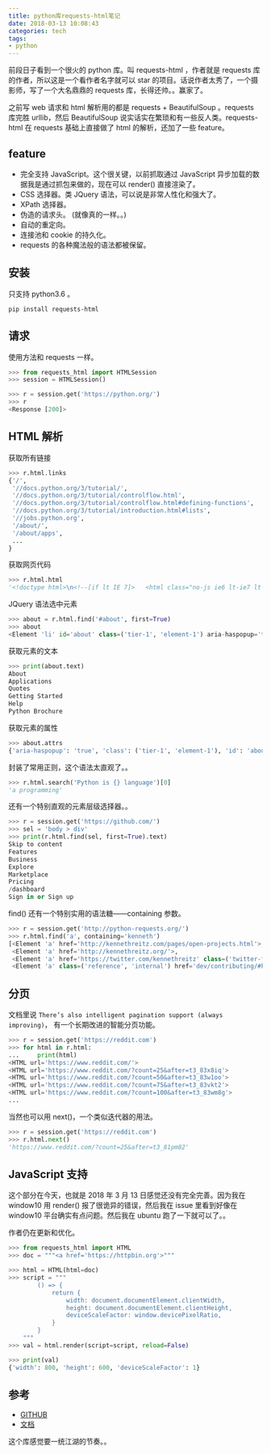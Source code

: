 ```yaml
---
title: python库requests-html笔记
date: 2018-03-13 10:08:43
categories: tech
tags:
- python
---
```


前段日子看到一个很火的 python 库。叫 requests-html ，作者就是 requests 库的作者，所以这是一个看作者名字就可以 star 的项目。话说作者太秀了，一个摄影师，写了一个大名鼎鼎的 requests 库，长得还帅。。赢家了。

之前写 web 请求和 html 解析用的都是 requests + BeautifulSoup 。requests 库完胜 urllib，然后 BeautifulSoup 说实话实在繁琐和有一些反人类。requests-html 在 requests 基础上直接做了 html 的解析，还加了一些 feature。

## feature
- 完全支持 JavaScript。这个很关键，以前抓取通过 JavaScript 异步加载的数据我是通过抓包来做的，现在可以 render() 直接渲染了。
- CSS 选择器。类 JQuery 语法，可以说是非常人性化和强大了。
- XPath 选择器。
- 伪造的请求头。 (就像真的一样。。) 
- 自动的重定向。
- 连接池和 cookie 的持久化。
- requests 的各种魔法般的语法都被保留。

## 安装
只支持 python3.6 。
```
pip install requests-html
```

## 请求
使用方法和 requests 一样。
```python
>>> from requests_html import HTMLSession
>>> session = HTMLSession()

>>> r = session.get('https://python.org/')
>>> r
<Response [200]>
```

## HTML 解析
获取所有链接
```python
>>> r.html.links
{'/',
 '//docs.python.org/3/tutorial/',
 '//docs.python.org/3/tutorial/controlflow.html',
 '//docs.python.org/3/tutorial/controlflow.html#defining-functions',
 '//docs.python.org/3/tutorial/introduction.html#lists',
 '//jobs.python.org',
 '/about/',
 '/about/apps',
 ...
}
```

获取网页代码
```python
>>> r.html.html
'<!doctype html>\n<!--[if lt IE 7]>   <html class="no-js ie6 lt-ie7 lt-ie8 lt-ie9">   <![endif]-->\n<!--[if IE 7]>      <html class="no-js ie7 lt-ie8 lt-ie9">          <![endif]-->\n<!--[if IE 8]>      <html class="no-js ie8 lt-ie9">                 <![endif]-->\n<!--[if gt IE 8]><!--><html class="no-js" lang="en" dir="ltr">  <!--<![endif]-->\n\n<head>\n    <meta charset="utf-8">\n    <meta http-equiv="X-UA-Compatible" content="IE=edge">\n\n    <link rel="prefetch" href="//ajax.googleapis.com/ajax/libs/jquery/1.8.2/jquery.min.js">\n\n    <meta name="application-name" content="Python.org">\n    <meta name="msapplication-tooltip" content="The official home of the Python Programming Language">\n    <meta name="apple-mobile-web-app-title" content="Python.org">\n    <meta name="apple-mobile-web-app-capable" content="yes">\n    <meta name="apple-mobile-web-app-status-bar-style" content="black">\n\n    <meta name="viewport" content="width=device-width, initial-scale=1.0">\n    <meta name="HandheldFriendly" content="True">\n    <meta name="format-detection" content="telephone=no">\n ...'
```

JQuery 语法选中元素
```python
>>> about = r.html.find('#about', first=True)
>>> about
<Element 'li' id='about' class=('tier-1', 'element-1') aria-haspopup='true'>
```

获取元素的文本
```python
>>> print(about.text)
About
Applications
Quotes
Getting Started
Help
Python Brochure
```

获取元素的属性
```python
>>> about.attrs
{'aria-haspopup': 'true', 'class': ('tier-1', 'element-1'), 'id': 'about'}
```

封装了常用正则，这个语法太直观了。。
```python
>>> r.html.search('Python is {} language')[0]
'a programming'
```

还有一个特别直观的元素层级选择器。。
```python
>>> r = session.get('https://github.com/')
>>> sel = 'body > div'
>>> print(r.html.find(sel, first=True).text)
Skip to content
Features
Business
Explore
Marketplace
Pricing
/dashboard
Sign in or Sign up
```

find() 还有一个特别实用的语法糖——containing 参数。
```python
>>> r = session.get('http://python-requests.org/')
>>> r.html.find('a', containing='kenneth')
[<Element 'a' href='http://kennethreitz.com/pages/open-projects.html'>,
 <Element 'a' href='http://kennethreitz.org/'>,
 <Element 'a' href='https://twitter.com/kennethreitz' class=('twitter-follow-button',) data-show-count='false'>,
 <Element 'a' class=('reference', 'internal') href='dev/contributing/#kenneth-reitz-s-code-style'>]
```

## 分页
文档里说 `There’s also intelligent pagination support (always improving)`， 有一个长期改进的智能分页功能。
```python
>>> r = session.get('https://reddit.com')
>>> for html in r.html:
...     print(html)
<HTML url='https://www.reddit.com/'>
<HTML url='https://www.reddit.com/?count=25&after=t3_83x8iq'>
<HTML url='https://www.reddit.com/?count=50&after=t3_83w1oo'>
<HTML url='https://www.reddit.com/?count=75&after=t3_83vkt2'>
<HTML url='https://www.reddit.com/?count=100&after=t3_83wm8g'>
...
```

当然也可以用 next()，一个类似迭代器的用法。
```python
>>> r = session.get('https://reddit.com')
>>> r.html.next()
'https://www.reddit.com/?count=25&after=t3_81pm82'
```

## JavaScript 支持
这个部分在今天，也就是 2018 年 3 月 13 日感觉还没有完全完善。因为我在 window10 用 render() 报了很诡异的错误，然后我在 issue 里看到好像在 window10 平台确实有点问题。然后我在 ubuntu 跑了一下就可以了。。

作者仍在更新和优化。

```python
>>> from requests_html import HTML
>>> doc = """<a href='https://httpbin.org'>"""

>>> html = HTML(html=doc)
>>> script = """
        () => {
            return {
                width: document.documentElement.clientWidth,
                height: document.documentElement.clientHeight,
                deviceScaleFactor: window.devicePixelRatio,
            }
        }
    """
>>> val = html.render(script=script, reload=False)

>>> print(val)
{'width': 800, 'height': 600, 'deviceScaleFactor': 1}
```

## 参考
- [GITHUB](https://github.com/kennethreitz/requests-html)
- [文档](http://html.python-requests.org/)

这个库感觉要一统江湖的节奏。。